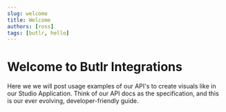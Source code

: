 ```yaml
---
slug: welcome
title: Welcome
authors: [ross]
tags: [butlr, hello]
---
```


# Welcome to Butlr Integrations
Here we we will post usage examples of our API's to create visuals like in our Studio Application. Think of our API docs as the specification, and this is our ever evolving, developer-friendly guide.
